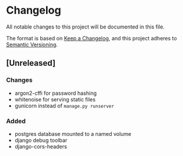 # Changelog

All notable changes to this project will be documented in this file.

The format is based on [Keep a Changelog](https://keepachangelog.com/en/1.1.0/),
and this project adheres to [Semantic Versioning](https://semver.org/spec/v2.0.0.html).

## [Unreleased]

### Changes

* argon2-cffi for password hashing
* whitenoise for serving static files
* gunicorn instead of `manage.py runserver`

### Added

* postgres database mounted to a named volume
* django debug toolbar
* django-cors-headers
